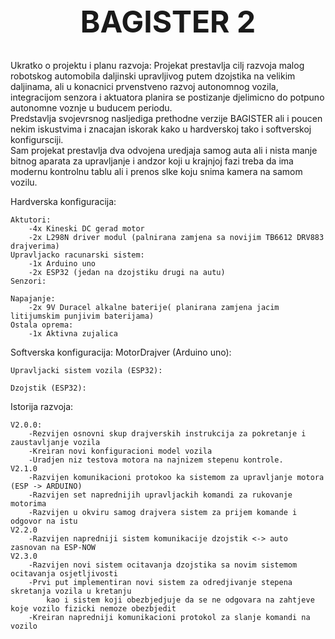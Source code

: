 <h1 align="center" style="font-size: 48px;">BAGISTER 2</h1>


Ukratko o projektu i planu razvoja:
    Projekat prestavlja cilj razvoja malog robotskog automobila daljinski upravljivog
    putem dzojstika na velikim daljinama, ali u konacnici prvenstveno razvoj
    autonomnog vozila, integracijom senzora i aktuatora planira se postizanje djelimicno
    do potpuno autonomne voznje u buducem periodu.  
    Predstavlja svojevrsnog nasljediga prethodne verzije BAGISTER ali i poucen nekim
    iskustvima i znacajan iskorak kako u hardverskoj tako i softverskoj konfigursciji.  
    Sam projekat prestavlja dva odvojena uredjaja samog auta ali i nista manje bitnog
    aparata za upravljanje i andzor koji u krajnjoj fazi treba da ima modernu kontrolnu
    tablu ali i prenos slke koju snima kamera na samom vozilu.

Hardverska konfiguracija:  

    Aktutori:  
        -4x Kineski DC gerad motor  
        -2x L298N driver modul (palnirana zamjena sa novijim TB6612 DRV883 drajverima)  
    Upravljacko racunarski sistem:  
        -1x Arduino uno  
        -2x ESP32 (jedan na dzojstiku drugi na autu)  
    Senzori:  

    Napajanje:  
        -2x 9V Duracel alkalne baterije( planirana zamjena jacim litijumskim punjivim baterijama)  
    Ostala oprema:  
        -1x Aktivna zujalica  

Softverska konfiguracija:
    MotorDrajver (Arduino uno):

    Upravljacki sistem vozila (ESP32):

    Dzojstik (ESP32):

Istorija razvoja:

    V2.0.0:
        -Rezvijen osnovni skup drajverskih instrukcija za pokretanje i zaustavljanje vozila
        -Kreiran novi konfiguracioni model vozila
        -Uradjen niz testova motora na najnizem stepenu kontrole.
    V2.1.0
        -Razvijen komunikacioni protokoo ka sistemom za upravljanje motora (ESP -> ARDUINO)
        -Razvijen set naprednijih upravljackih komandi za rukovanje motorima
        -Razvijen u okviru samog drajvera sistem za prijem komande i odgovor na istu
    V2.2.0
        -Razvijen napredniji sistem komunikacije dzojstik <-> auto zasnovan na ESP-NOW
    V2.3.0
        -Razvijen novi sistem ocitavanja dzojstika sa novim sistemom ocitavanja osjetljivosti
        -Prvi put implementiran novi sistem za odredjivanje stepena skretanja vozila u kretanju
            kao i sistem koji obezbjedjuje da se ne odgovara na zahtjeve koje vozilo fizicki nemoze obezbjedit
        -Kreiran napredniji komunikacioni protokol za slanje komandi na vozilo
